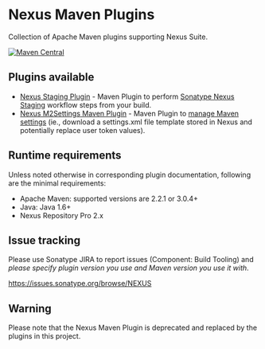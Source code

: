 <!--

    Sonatype Nexus (TM) Open Source Version
    Copyright (c) 2007-2015 Sonatype, Inc.
    All rights reserved. Includes the third-party code listed at http://links.sonatype.com/products/nexus/oss/attributions.

    This program and the accompanying materials are made available under the terms of the Eclipse Public License Version 1.0,
    which accompanies this distribution and is available at http://www.eclipse.org/legal/epl-v10.html.

    Sonatype Nexus (TM) Professional Version is available from Sonatype, Inc. "Sonatype" and "Sonatype Nexus" are trademarks
    of Sonatype, Inc. Apache Maven is a trademark of the Apache Software Foundation. M2eclipse is a trademark of the
    Eclipse Foundation. All other trademarks are the property of their respective owners.

-->
# Nexus Maven Plugins

Collection of Apache Maven plugins supporting Nexus Suite. 

[![Maven Central](https://img.shields.io/maven-central/v/org.sonatype.nexus.maven/nexus-maven-plugins.svg?label=Maven%20Central)](https://search.maven.org/artifact/org.sonatype.nexus.maven/nexus-maven-plugins)

## Plugins available

* [Nexus Staging Plugin](https://github.com/sonatype/nexus-maven-plugins/tree/master/staging/maven-plugin) - Maven Plugin to perform [Sonatype Nexus Staging](https://help.sonatype.com/repomanager2/staging-releases/staging-overview) workflow steps from your build. 
* [Nexus M2Settings Maven Plugin](https://github.com/sonatype/nexus-maven-plugins/tree/master/m2settings/maven-plugin) - Maven Plugin to [manage Maven settings](https://help.sonatype.com/repomanager2/managing-maven-settings) (ie., download a settings.xml file template stored in Nexus and potentially replace user token values).

## Runtime requirements

Unless noted otherwise in corresponding plugin documentation, following are the minimal requirements:

* Apache Maven: supported versions are 2.2.1 or 3.0.4+
* Java: Java 1.6+
* Nexus Repository Pro 2.x

## Issue tracking

Please use Sonatype JIRA to report issues (Component: Build Tooling) and *please specify plugin version you use and Maven version you use it with*.

https://issues.sonatype.org/browse/NEXUS

## Warning

Please note that the Nexus Maven Plugin is deprecated and replaced by the plugins in this project.
